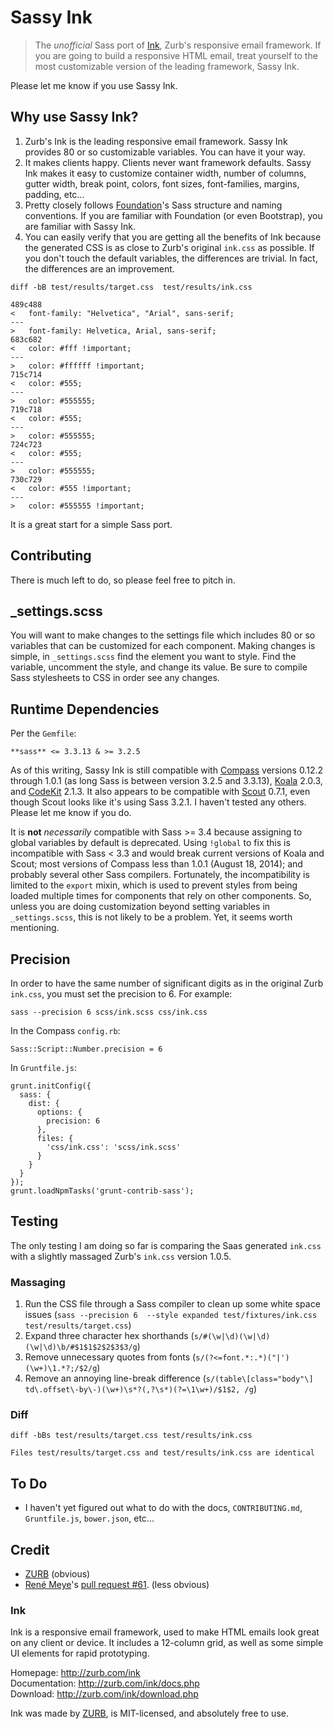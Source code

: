 # Sassy Ink

> The *unofficial* Sass port of [Ink](http://zurb.com/ink), Zurb's responsive email framework. If you are going to build a responsive HTML email, treat yourself to the most customizable version of the leading framework, Sassy Ink.

Please let me know if you use Sassy Ink.

## Why use Sassy Ink?

1. Zurb's Ink is the leading responsive email framework. Sassy Ink provides 80 or so customizable variables. You can have it your way. 
1. It makes clients happy. Clients never want framework defaults. Sassy Ink makes it easy to customize container width, number of columns, gutter width, break point, colors, font sizes, font-families, margins, padding, etc... 
1. Pretty closely follows [Foundation](http://foundation.zurb.com/)'s Sass structure and naming conventions. If you are familiar with Foundation (or even Bootstrap), you are familiar with Sassy Ink.
1. You can easily verify that you are getting all the benefits of Ink because the generated CSS is as close to Zurb's original `ink.css` as possible. If you don't touch the default variables, the differences are trivial. In fact, the differences are an improvement.

`diff -bB test/results/target.css  test/results/ink.css`

	489c488
	<   font-family: "Helvetica", "Arial", sans-serif;
	---
	>   font-family: Helvetica, Arial, sans-serif;
	683c682
	<   color: #fff !important;
	---
	>   color: #ffffff !important;
	715c714
	<   color: #555;
	---
	>   color: #555555;
	719c718
	<   color: #555;
	---
	>   color: #555555;
	724c723
	<   color: #555;
	---
	>   color: #555555;
	730c729
	<   color: #555 !important;
	---
	>   color: #555555 !important;

It is a great start for a simple Sass port. 

## Contributing

There is much left to do, so please feel free to pitch in.


## _settings.scss

You will want to make changes to the settings file which includes 80 or so variables that can be customized for each component. Making changes is simple, in `_settings.scss` find the element you want to style. Find the variable, uncomment the style, and change its value. Be sure to compile Sass stylesheets to CSS in order see any changes.

## Runtime Dependencies

Per the `Gemfile`:

	**sass** <= 3.3.13 & >= 3.2.5

As of this writing, Sassy Ink is still compatible with [Compass](http://compass-style.org/) versions 0.12.2 through 1.0.1 (as long Sass is between version 3.2.5 and 3.3.13), [Koala](http://koala-app.com/) 2.0.3, and [CodeKit](https://incident57.com/codekit/) 2.1.3. It also appears to be compatible with [Scout](http://mhs.github.io/scout-app/) 0.7.1, even though Scout looks like it's using Sass 3.2.1. I haven't tested any others. Please let me know if you do.

It is **not** *necessarily* compatible with Sass >= 3.4 because assigning to global variables by default is deprecated. Using `!global` to fix this is incompatible with Sass < 3.3 and would break current versions of Koala and Scout; most versions of Compass less than 1.0.1 (August 18, 2014); and probably several other Sass compilers. Fortunately, the incompatibility is limited to the `export` mixin, which is used to prevent styles from being loaded multiple times for components that rely on other components. So, unless you are doing customization beyond setting variables in `_settings.scss`, this is not likely to be a problem. Yet, it seems worth mentioning.

## Precision

In order to have the same number of significant digits as in the original Zurb `ink.css`, you must set the precision to 6. For example:

	sass --precision 6 scss/ink.scss css/ink.css

In the Compass `config.rb`:
	
	Sass::Script::Number.precision = 6

In `Gruntfile.js`:

	grunt.initConfig({
	  sass: {
	    dist: {
	      options: {
	        precision: 6
	      },
	      files: {
	        'css/ink.css': 'scss/ink.scss'
	      }
	    }
	  }
	});
	grunt.loadNpmTasks('grunt-contrib-sass');

## Testing

The only testing I am doing so far is comparing the Saas generated `ink.css` with a slightly massaged Zurb's `ink.css` version 1.0.5.

### Massaging

1. Run the CSS file through a Sass compiler to clean up some white space issues (`sass --precision 6  --style expanded test/fixtures/ink.css test/results/target.css`)
1. Expand three character hex shorthands (`s/#(\w|\d)(\w|\d)(\w|\d)\b/#$1$1$2$2$3$3/g`)
1. Remove unnecessary quotes from fonts (`s/(?<=font.*:.*)("|')(\w+)\1.*?;/$2/g`)
1. Remove an annoying line-break difference (`s/(table\[class="body"\] td\.offset\-by\-)(\w+)\s*?(,?\s*)(?=\1\w+)/$1$2, /g`)

### Diff

`diff -bBs test/results/target.css test/results/ink.css`

	Files test/results/target.css and test/results/ink.css are identical

## To Do

* I haven't yet figured out what to do with the docs, `CONTRIBUTING.md`, `Gruntfile.js`, `bower.json`, etc... 

## Credit

* [ZURB](http://www.zurb.com) (obvious)
* [René Meye](https://github.com/renemeye)'s [pull request #61](https://github.com/zurb/ink/pull/61). (less obvious)

### Ink


Ink is a responsive email framework, used to make HTML emails look great on any client or device.  It includes a 12-column grid, as well as some simple UI elements for rapid prototyping.

Homepage:      http://zurb.com/ink<br />
Documentation: http://zurb.com/ink/docs.php<br />
Download:      http://zurb.com/ink/download.php

Ink was made by [ZURB](http://www.zurb.com), is MIT-licensed, and absolutely free to use.